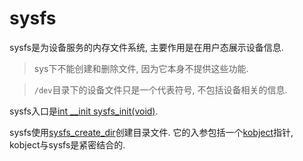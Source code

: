 # sysfs
sysfs是为设备服务的内存文件系统, 主要作用是在用户态展示设备信息.

> sys下不能创建和删除文件, 因为它本身不提供这些功能.

> `/dev`目录下的设备文件只是一个代表符号, 不包括设备相关的信息.

sysfs入口是[int __init sysfs_init(void)](https://elixir.bootlin.com/linux/v5.12.9/source/fs/sysfs/mount.c#L97).

sysfs使用[sysfs_create_dir](https://elixir.bootlin.com/linux/v5.12.9/source/fs/sysfs/dir.c#L40)创建目录文件. 它的入参包括一个[kobject](https://elixir.bootlin.com/linux/v5.12.9/source/include/linux/kobject.h#L64)指针, kobject与sysfs是紧密结合的.